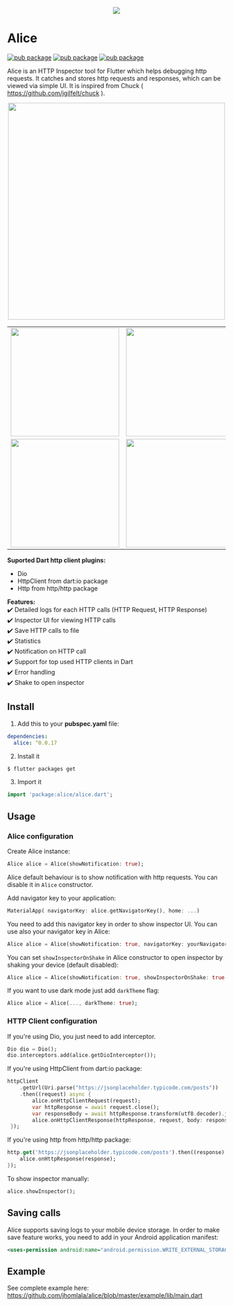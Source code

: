 <p align="center">
<img src="https://raw.githubusercontent.com/jhomlala/alice/master/media/logo.png">
</p>

# Alice

[![pub package](https://img.shields.io/pub/v/alice.svg)](https://pub.dartlang.org/packages/alice)
[![pub package](https://img.shields.io/github/license/jhomlala/alice.svg?style=flat)](https://github.com/jhomlala/alice)
[![pub package](https://img.shields.io/badge/platform-flutter-blue.svg)](https://github.com/jhomlala/alice)

Alice is an HTTP Inspector tool for Flutter which helps debugging http requests. It catches and stores http requests and responses, which can be viewed via simple UI. It is inspired from Chuck ( https://github.com/jgilfelt/chuck ).

<p align="center">
<img height="500" src="https://github.com/jhomlala/comptf2/blob/master/media/appsmaller.gif">
</p>
<table>
  <tr>
    <td>
		<img width="250px" src="https://raw.githubusercontent.com/jhomlala/alice/master/media/1.png">
    </td>
    <td>
       <img width="250px" src="https://raw.githubusercontent.com/jhomlala/alice/master/media/2.png">
    </td>
    <td>
       <img width="250px" src="https://raw.githubusercontent.com/jhomlala/alice/master/media/3.png">
    </td>
    <td>
       <img width="250px" src="https://raw.githubusercontent.com/jhomlala/alice/master/media/4.png">
    </td>
     <td>
       <img width="250px" src="https://raw.githubusercontent.com/jhomlala/alice/master/media/5.png">
    </td>
    <td>
       <img width="250px" src="https://raw.githubusercontent.com/jhomlala/alice/master/media/6.png">
    </td>
  </tr>
  <tr>
    <td>
	<img width="250px" src="https://raw.githubusercontent.com/jhomlala/alice/master/media/7.png">
    </td>
    <td>
       <img width="250px" src="https://raw.githubusercontent.com/jhomlala/alice/master/media/8.png">
    </td>
    <td>
       <img width="250px" src="https://raw.githubusercontent.com/jhomlala/alice/master/media/9.png">
    </td>
    <td>
       <img width="250px" src="https://raw.githubusercontent.com/jhomlala/alice/master/media/darktheme_1.png">
    </td>
    <td>
       <img width="250px" src="https://raw.githubusercontent.com/jhomlala/alice/master/media/darktheme_2.png">
    </td>
     <td>
       <img width="250px" src="https://raw.githubusercontent.com/jhomlala/alice/master/media/darktheme_3.png">
    </td>
  </tr>

</table>

**Suported Dart http client plugins:**

- Dio
- HttpClient from dart:io package
- Http from http/http package

**Features:**  
✔️ Detailed logs for each HTTP calls (HTTP Request, HTTP Response)  
✔️ Inspector UI for viewing HTTP calls  
✔️ Save HTTP calls to file  
✔️ Statistics  
✔️ Notification on HTTP call  
✔️ Support for top used HTTP clients in Dart  
✔️ Error handling  
✔️ Shake to open inspector

## Install

1. Add this to your **pubspec.yaml** file:

```yaml
dependencies:
  alice: ^0.0.17
```

2. Install it

```bash
$ flutter packages get
```

3. Import it

```dart
import 'package:alice/alice.dart';
```

## Usage
### Alice configuration
Create Alice instance:

```dart
Alice alice = Alice(showNotification: true);
```

Alice default behaviour is to show notification with http requests. You can disable it in `Alice` constructor.

Add navigator key to your application:

```dart
MaterialApp( navigatorKey: alice.getNavigatorKey(), home: ...)
```

You need to add this navigator key in order to show inspector UI.
You can use also your navigator key in Alice:

```dart
Alice alice = Alice(showNotification: true, navigatorKey: yourNavigatorKeyHere);
```

You can set `showInspectorOnShake` in Alice constructor to open inspector by shaking your device (default disabled):

```dart
Alice alice = Alice(showNotification: true, showInspectorOnShake: true, navigatorKey: yourNavigatorKeyHere);
```

If you want to use dark mode just add `darkTheme` flag:

```dart
Alice alice = Alice(..., darkTheme: true);
```

### HTTP Client configuration
If you're using Dio, you just need to add interceptor.

```dart
Dio dio = Dio();
dio.interceptors.add(alice.getDioInterceptor());
```


If you're using HttpClient from dart:io package:

```dart
httpClient
	.getUrl(Uri.parse("https://jsonplaceholder.typicode.com/posts"))
	.then((request) async {
		alice.onHttpClientRequest(request);
		var httpResponse = await request.close();
		var responseBody = await httpResponse.transform(utf8.decoder).join();
		alice.onHttpClientResponse(httpResponse, request, body: responseBody);
 });
```

If you're using http from http/http package:

```dart
http.get('https://jsonplaceholder.typicode.com/posts').then((response) {
    alice.onHttpResponse(response);
});
```

To show inspector manually:

```dart
alice.showInspector();
```

## Saving calls

Alice supports saving logs to your mobile device storage. In order to make save feature works, you need to add in your Android application manifest:

```xml
<uses-permission android:name="android.permission.WRITE_EXTERNAL_STORAGE" />
```

## Example

See complete example here: https://github.com/jhomlala/alice/blob/master/example/lib/main.dart
